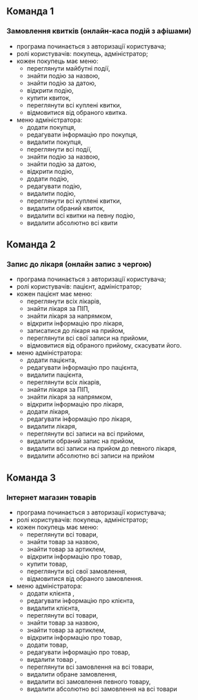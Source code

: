 


## Команда 1
### Замовлення квитків (онлайн-каса подій з афішами)
- програма починається з авторизації користувача; 
- ролі користувачів: покупець, адміністратор; 
- кожен покупець має меню: 
    - переглянути майбутні події, 
    - знайти подію за назвою, 
    - знайти подію за датою, 
    - відкрити подію, 
    - купити квиток, 
    - переглянути всі куплені квитки, 
    - відмовитися від обраного квитка. 
- меню адміністратора: 
    - додати покупця,
    - редагувати інформацію про покупця,
    - видалити покупця,
    - переглянути всі події,
    - знайти подію за назвою, 
    - знайти подію за датою, 
    - відкрити подію, 
    - додати подію,
    - редагувати подію,
    - видалити подію,
    - переглянути всі куплені квитки,
    - видалити обраний квиток,
    - видалити всі квитки на певну подію,
    - видалити абсолютно всі квити 

## Команда 2
### Запис до лікаря (онлайн запис з чергою)
- програма починається з авторизації користувача; 
- ролі користувачів: пацієнт, адміністратор; 
- кожен пацієнт має меню: 
    - переглянути всіх лікарів, 
    - знайти лікаря за ПІП, 
    - знайти лікаря за напрямком, 
    - відкрити інформацію про лікаря, 
    - записатися до лікаря на прийом, 
    - переглянути всі свої записи на прийоми, 
    - відмовитися від обраного прийому, скасувати його. 
- меню адміністратора: 
    - додати пацієнта,
    - редагувати інформацію про пацієнта,
    - видалити пацієнта,
    - переглянути всіх лікарів,
    - знайти лікаря за ПІП, 
    - знайти лікаря за напрямком, 
    - відкрити інформацію про лікаря, 
    - додати лікаря,
    - редагувати інформацію про лікаря,
    - видалити лікаря,
    - переглянути всі записи на всі прийоми,
    - видалити обраний запис на прийом,
    - видалити всі записи на прийом до певного лікаря,
    - видалити абсолютно всі записи на прийом

## Команда 3
### Інтернет магазин товарів 
- програма починається з авторизації користувача; 
- ролі користувачів: покупець, адміністратор; 
- кожен покупець має меню: 
    - переглянути всі товари, 
    - знайти товар за назвою, 
    - знайти товар за артиклем, 
    - відкрити інформацію про товар, 
    - купити товар, 
    - переглянути всі свої замовлення, 
    - відмовитися від обраного замовлення. 
- меню адміністратора: 
    - додати клієнта ,
    - редагувати інформацію про клієнта,
    - видалити клієнта,
    - переглянути всі товари,
    - знайти товар за назвою, 
    - знайти товар за артиклем, 
    - відкрити інформацію про товар, 
    - додати товар,
    - редагувати інформацію про товар,
    - видалити товар ,
    - переглянути всі замовлення на всі товари,
    - видалити обране замовлення,
    - видалити всі замовлення певного товару,
    - видалити абсолютно всі замовлення на всі товари
